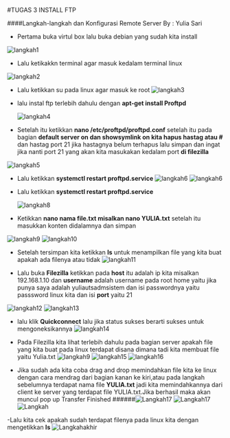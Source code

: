 #TUGAS 3 INSTALL FTP


####Langkah-langkah dan Konfigurasi Remote Server
By : Yulia Sari

- Pertama buka virtul box lalu buka debian yang sudah kita install

![langkah1](langkah1.png)

- Lalu ketikakkn terminal agar masuk kedalam terminal linux

![langkah2](langkah2.png)


- Lalu ketikkan su pada linux agar masuk ke root
![langkah3](langkah3.png)

- lalu instal ftp terlebih dahulu dengan **apt-get install Proftpd**

  ![langkah4](langkah4.png)


-  Setelah itu ketikkan **nano /etc/proftpd/proftpd.conf** setelah itu pada bagian **default server on dan showsymlink on kita hapus hastag atau #** dan hastag port 21 jika hastagnya belum terhapus lalu simpan dan ingat jika nanti port 21 yang akan kita masukakan kedalam port **di filezilla**

![langkah5](langkah5.png)



- Lalu ketikkan **systemctl restart proftpd.service**
![langkah6](langkah6.png)
![langkah6](langkah7.png)



- Lalu ketikkan **systemctl restart proftpd.service**

   ![langkah8](langkah8.png)



- Ketikkan **nano nama file.txt misalkan nano YULIA.txt**
setelah itu masukkan konten didalamnya dan simpan

![langkah9](langkah9.png)
![langkah10](langkah10.png)


- Setelah tersimpan kita ketikkan **ls** untuk menampilkan file yang kita buat apakah ada filenya atau tidak
![langkah11](langkah11.png)

- Lalu buka **Filezilla** ketikkan pada **host** itu adalah ip kita misalkan 192.168.1.10 dan **username** adalah username pada root home yaitu jika punya saya adalah yuliautsadmsistem dan isi passwordnya yaitu passsword linux kita dan isi **port** yaitu 21

![langkah12](langkah12.png)
![langkah13](langkah13.png)

- lalu klik **Quickconnect** lalu jika status sukses berarti sukses untuk mengoneksikannya
![langkah14](langkah14.png)

- Pada Filezilla kita lihat terlebih dahulu pada bagian server apakah file yang kita buat pada linux terdapat disana dimana tadi kita membuat file yaitu Yulia.txt
![langkah9](langkah9.png)
![langkah15](langkah15.png)
![langkah16](langkah16.png)

- Jika sudah ada kita coba drag and drop memindahkan file kita ke linux dengan cara mendrag dari bagian kanan ke kiri,atau pada langkah sebelumnya terdapat nama file **YULIA.txt** jadi kita memindahkannya dari client ke  server yang terdapat file YULIA.txt.Jika berhasil maka akan muncul pop up Transfer Finished
######![Langkah17](langkah17.png)
![Langkah17](langkah18.png)
![Langkah](langkahppt.png)


-Lalu kita cek apakah sudah terdapat filenya pada linux kita dengan mengetikkan **ls**
![Langkahakhir](langkahakhir.png)

